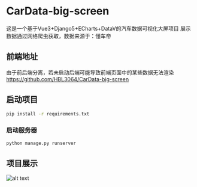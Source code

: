 # CarData-big-screen

这是一个基于Vue3+Django5+ECharts+DataV的汽车数据可视化大屏项目
展示数据通过网络爬虫获取，数据来源于：懂车帝

## 前端地址
由于前后端分离，若未启动后端可能导致前端页面中的某些数据无法渲染
https://github.com/HBL3064/CarData-big-screen

## 启动项目

```sh
pip install -r requirements.txt
```

### 启动服务器

```sh
python manage.py runserver
```

## 项目展示

![alt text](image.png)
